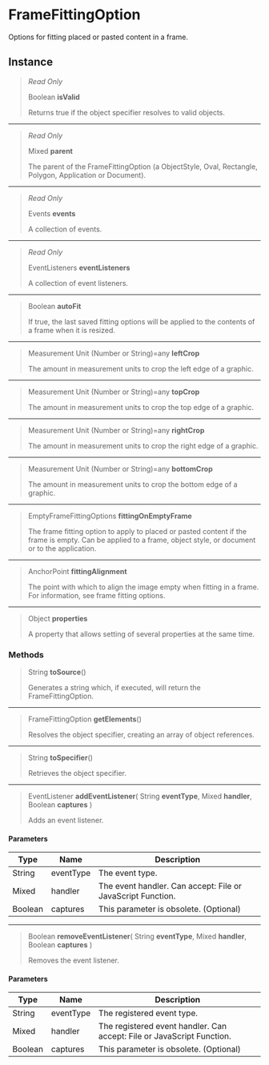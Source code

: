 # FrameFittingOption
Options for fitting placed or pasted content in a frame.

## Instance
> *Read Only* 
> 
> Boolean **isValid** 
>
> Returns true if the object specifier resolves to valid objects.
*** 
> *Read Only* 
> 
> Mixed **parent** 
>
> The parent of the FrameFittingOption (a ObjectStyle, Oval, Rectangle, Polygon, Application or Document).
*** 
> *Read Only* 
> 
> Events **events** 
>
> A collection of events.
*** 
> *Read Only* 
> 
> EventListeners **eventListeners** 
>
> A collection of event listeners.
*** 
> Boolean **autoFit** 
>
> If true, the last saved fitting options will be applied to the contents of a frame when it is resized.
*** 
> Measurement Unit (Number or String)=any **leftCrop** 
>
> The amount in measurement units to crop the left edge of a graphic.
*** 
> Measurement Unit (Number or String)=any **topCrop** 
>
> The amount in measurement units to crop the top edge of a graphic.
*** 
> Measurement Unit (Number or String)=any **rightCrop** 
>
> The amount in measurement units to crop the right edge of a graphic.
*** 
> Measurement Unit (Number or String)=any **bottomCrop** 
>
> The amount in measurement units to crop the bottom edge of a graphic.
*** 
> EmptyFrameFittingOptions **fittingOnEmptyFrame** 
>
> The frame fitting option to apply to placed or pasted content if the frame is empty. Can be applied to a frame, object style, or document or to the application.
*** 
> AnchorPoint **fittingAlignment** 
>
> The point with which to align the image empty when fitting in a frame. For information, see frame fitting options.
*** 
> Object **properties** 
>
> A property that allows setting of several properties at the same time.

### Methods
> String **toSource**()
> 
> Generates a string which, if executed, will return the FrameFittingOption.
*** 
> FrameFittingOption **getElements**()
> 
> Resolves the object specifier, creating an array of object references.
*** 
> String **toSpecifier**()
> 
> Retrieves the object specifier.
*** 
> EventListener **addEventListener**( String **eventType**, Mixed **handler**, Boolean **captures** )
> 
> Adds an event listener.
#### Parameters
| Type | Name | Description |
|---|---|---|
| String | eventType | The event type. |
| Mixed | handler | The event handler. Can accept: File or JavaScript Function. |
| Boolean | captures | This parameter is obsolete. (Optional) |

*** 
> Boolean **removeEventListener**( String **eventType**, Mixed **handler**, Boolean **captures** )
> 
> Removes the event listener.
#### Parameters
| Type | Name | Description |
|---|---|---|
| String | eventType | The registered event type. |
| Mixed | handler | The registered event handler. Can accept: File or JavaScript Function. |
| Boolean | captures | This parameter is obsolete. (Optional) |


